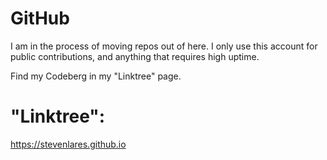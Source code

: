 # GitHub
I am in the process of moving repos out of here. 
I only use this account for public contributions, and anything that requires high uptime.

Find my Codeberg in my "Linktree" page.

# "Linktree": 
https://stevenlares.github.io
